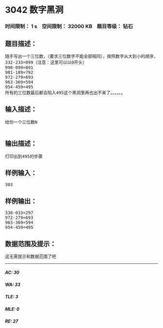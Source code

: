 # 3042 数字黑洞   
### 时间限制： 1 s&nbsp;&nbsp;&nbsp;&nbsp;空间限制： 32000 KB&nbsp;&nbsp;&nbsp;&nbsp;题目等级： 钻石  
## 题目描述：  

<pre>
随手写出一个三位数，（要求三位数字不能全部相同），按照数字从大到小的顺序，把三位数字重新排列，得到一个新数，。接下来，再把所得的数的数字顺序颠倒一下，又得到一个新数。把这两个新数的差作为一个新的三位数，再重复上述的步骤。例如：332
332-233=099（注意：这里可以以0开头）
990-099=891
981-189=792
972-279=693
963-369=594
954-459=495
所有的三位数最后都会陷入495这个黑洞里再也出不来了。。。。。。
</pre>
  
  
## 输入描述：  

<pre>
给你一个三位数N
 
</pre>
  
  
## 输出描述：  

<pre>
打印出到495的步骤
</pre>
  
  
## 样例输入：  

<pre>
303
</pre>
  
  
## 样例输出：  

<pre>
330-033=297
972-279=693
963-369=594
954-459=495
</pre>
  
  
## 数据范围及提示：  

<pre>
这无需提示和数据范围了吧
</pre>
  
  
***  

##### AC: 30  
##### WA: 33  
##### TLE: 3  
##### MLE: 0  
##### RE: 27  
